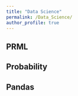 ```yaml
---
title: "Data Science"
permalink: /Data_Science/
author_profile: true
---
```


## PRML
## Probability
## Pandas